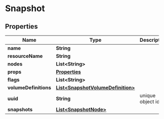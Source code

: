 # Snapshot

## Properties
Name | Type | Description | Notes
------------ | ------------- | ------------- | -------------
**name** | **String** |  |  [optional]
**resourceName** | **String** |  |  [optional]
**nodes** | **List&lt;String&gt;** |  |  [optional]
**props** | [**Properties**](Properties.md) |  |  [optional]
**flags** | **List&lt;String&gt;** |  |  [optional]
**volumeDefinitions** | [**List&lt;SnapshotVolumeDefinition&gt;**](SnapshotVolumeDefinition.md) |  |  [optional]
**uuid** | **String** | unique object id |  [optional]
**snapshots** | [**List&lt;SnapshotNode&gt;**](SnapshotNode.md) |  |  [optional]
